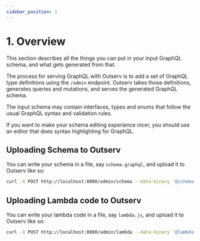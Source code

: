 ```yaml
---
sidebar_position: 1
---
```


# 1. Overview

This section describes all the things you can put in your input GraphQL schema,
and what gets generated from that.

The process for serving GraphQL with Outserv is to add a set of GraphQL type
definitions using the `/admin` endpoint. Outserv takes those definitions,
generates queries and mutations, and serves the generated GraphQL schema.

The input schema may contain interfaces, types and enums that follow the usual
GraphQL syntax and validation rules.

If you want to make your schema editing experience nicer, you should use an
editor that does syntax highlighting for GraphQL.

## Uploading Schema to Outserv

You can write your schema in a file, say `schema.graphql`, and upload it to
Outserv like so:
```bash
curl -X POST http://localhost:8080/admin/schema --data-binary '@schema.graphql'
```

## Uploading Lambda code to Outserv

You can write your lambda code in a file, say `lambda.js`, and upload it to
Outserv like so:
```bash
curl -X POST http://localhost:8080/admin/lambda --data-binary '@lambda.js'
```


